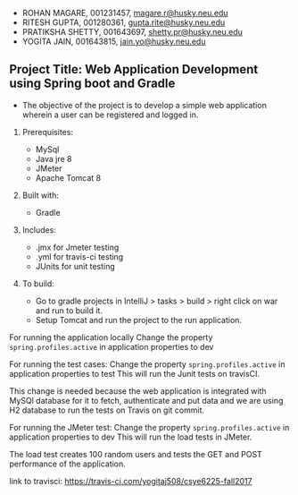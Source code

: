 
* ROHAN MAGARE, 001231457, magare.r@husky.neu.edu    
* RITESH GUPTA, 001280361, gupta.rite@husky.neu.edu
* PRATIKSHA SHETTY, 001643697, shetty.pr@husky.neu.edu
* YOGITA JAIN, 001643815, jain.yo@husky.neu.edu

## Project Title: Web Application Development using Spring boot and Gradle

* The objective of the project is to develop a simple web application wherein a user can be registered and logged in.

1) Prerequisites: 
   * MySql
   * Java jre 8
   * JMeter
   * Apache Tomcat 8

2) Built with:
   * Gradle

3) Includes:
   * .jmx for Jmeter testing
   * .yml for travis-ci testing
   * JUnits for unit testing
   
4) To build:
   * Go to gradle projects in IntelliJ > tasks > build > right click on war and run to build it.
   * Setup Tomcat and run the project to the run application.

For running the application locally
Change the property `spring.profiles.active` in application properties to dev

For running the test cases: 
Change the property `spring.profiles.active` in application properties to test
This will run the Junit tests on travisCI. 

This change is needed because the web application is integrated with MySQl database for it to fetch, authenticate and put data and we are using H2 database to run the tests on Travis on git commit.

For running the JMeter test:
Change the property `spring.profiles.active` in application properties to dev
This will run the load tests in JMeter.

The load test creates 100 random users and tests the GET and POST performance of the application.

link to travisci: https://travis-ci.com/yogitaj508/csye6225-fall2017

